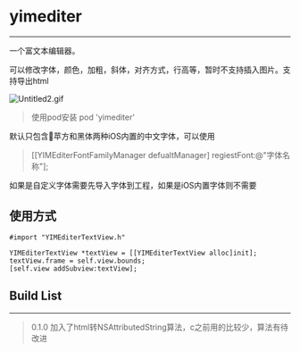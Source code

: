 # yimediter

***

一个富文本编辑器。

可以修改字体，颜色，加粗，斜体，对齐方式，行高等，暂时不支持插入图片。支持导出html

![Untitled2.gif](https://i.loli.net/2017/12/04/5a25001e2718a.gif)

> 使用pod安装 pod 'yimediter'

默认只包含苹方和黑体两种iOS内置的中文字体，可以使用
> [[YIMEditerFontFamilyManager defualtManager] regiestFont:@"字体名称"];

如果是自定义字体需要先导入字体到工程，如果是iOS内置字体则不需要

## 使用方式
```
#import "YIMEditerTextView.h"

YIMEditerTextView *textView = [[YIMEditerTextView alloc]init];
textView.frame = self.view.bounds;
[self.view addSubview:textView];

```

## Build List

***

>0.1.0 加入了html转NSAttributedString算法，c之前用的比较少，算法有待改进
